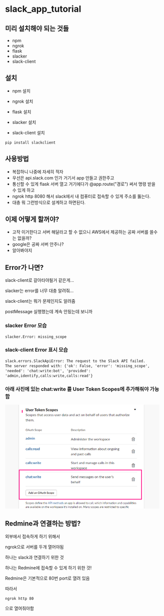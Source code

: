 # slack_app_tutorial

## 미리 설치해야 되는 것들
- npm
- ngrok
- flask
- slacker
- slack-client

## 설치

- npm 설치
- ngrok 설치
- flask 설치
- slacker 설치

- slack-client 설치
```
pip install slackclient
```


## 사용방법


- 복잡하니 나중에 자세히 적자
- 우선은 api.slack.com 인가 거기서 app 만들고 권한주고 
- 통신할 수 있게 flask 서버 열고 거기에다가 @app.route("경로") 써서 명령 받을 수 있게 하고 
- ngrok http 8080 해서 slack에서 내 컴퓨터로 접속할 수 있게 주소를 뚫는다.
- 대충 뭐 그런방식으로 설계하고 하면된다. 




## 이제 어떻게 할꺼야?

- 고작 이거한다고 서버 해달라고 할 수 없으니 AWS에서 제공하는 공짜 서버를 쓸수는 없을까?
- google은 공짜 서버 안주나?
- 알아봐야지

## Error가 나면?

slack-client로 갈아타야될거 같은게...

slacker는 error를 너무 대충 알려줘...

slack-client는 뭐가 문제인지도 알려줌

postMessage 실행했는데 계속 안됬는데 보니까

### slacker Error 모습
```
slacker.Error: missing_scope
```

### slack-client Error 표시 모습
```
slack.errors.SlackApiError: The request to the Slack API failed.
The server responded with: {'ok': False, 'error': 'missing_scope', 'needed': 'chat:write:bot', 'provided': 'admin,identify,calls:write,calls:read'}
```

### 아래 사진에 있는 chat:write 를 User Token Scopes에 추가해줘야 가능함
![post_meg_error](./image/error.png)


## Redmine과 연결하는 방법?

외부에서 접속하게 하기 위해서

ngrok으로 서버를 두개 열어야됨

하나는 slack과 연결하기 위한 것

하나는 Redmine에 접속할 수 있게 하기 위한 것!

Redmine은 기본적으로 80번 port로 열려 있음

따라서 

```
ngrok http 80 
```

으로 열여줘야함

